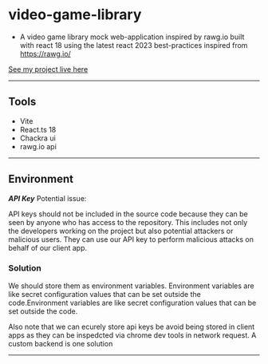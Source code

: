 # video-game-library

- A video game library mock web-application inspired by rawg.io built with react 18 using the latest react 2023 best-practices inspired from <https://rawg.io/>

[See my project live here](https://video-game-library-demo.vercel.app/)

---

## Tools

- Vite
- React.ts 18
- Chackra ui
- rawg.io api

---

## Environment

***API Key***
Potential issue:

API keys should not be included in the source code because they can be seen by anyone who has access to the repository. This includes not only the developers working on the project but also potential attackers or malicious users. They can use our API key to perform malicious attacks on behalf of our client app.

### Solution

 We should store them as environment variables. Environment variables are like secret configuration values that can be set outside the code.Environment variables are like secret configuration values that can be set outside the code.

 Also note that we can ecurely store api keys be avoid being stored in client apps as they can be inspedcted via chrome dev tools in network request. A custom backend is one solution

---
